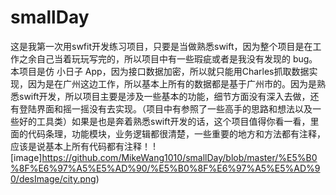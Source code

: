# smallDay

这是我第一次用swfit开发练习项目，只要是当做熟悉swift，因为整个项目是在工作之余自己当着玩玩写完的，所以项目中有一些瑕疵或者是我没有发现的
bug。本项目是仿 小日子 App，因为接口数据加密，所以就只能用Charles抓取数据实现，因为是在广州这边工作，所以基本上所有的数据都是基于广州市的。因为是熟悉swift开发，所以项目主要是涉及一些基本的功能，细节方面没有深入去做，还有登陆界面和摇一摇没有去实现。（项目中有参照了一些高手的思路和想法以及一些好的工具类）如果是也是奔着熟悉swift开发的话，这个项目值得你看一看，里面的代码条理，功能模块，业务逻辑都很清楚，一些重要的地方和方法都有注释，应该是说基本上所有代码都有注释！
![image]https://github.com/MikeWang1010/smallDay/blob/master/%E5%B0%8F%E6%97%A5%E5%AD%90/%E5%B0%8F%E6%97%A5%E5%AD%90/desImage/city.png)
